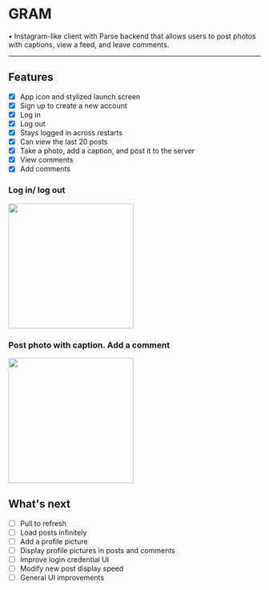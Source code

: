 # GRAM

• Instagram-like client with Parse backend that allows users to post photos with captions, view a feed, and leave comments.

---

## Features
- [x] App icon and stylized launch screen
- [x] Sign up to create a new account
- [x] Log in
- [x] Log out
- [x] Stays logged in across restarts
- [x] Can view the last 20 posts
- [x] Take a photo, add a caption, and post it to the server
- [x] View comments
- [x] Add comments

### Log in/ log out
<img src="gram_login.gif" width=250><br>

### Post photo with caption. Add a comment
<img src="gram_post.gif" width=250><br>

## What's next
- [ ] Pull to refresh
- [ ] Load posts infinitely
- [ ] Add a profile picture
- [ ] Display profile pictures in posts and comments
- [ ] Improve login credential UI
- [ ] Modify new post display speed
- [ ] General UI improvements
